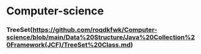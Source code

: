 # Computer-science


### **TreeSet**(https://github.com/roqdkfwk/Computer-science/blob/main/Data%20Structure/Java%20Collection%20Framework(JCF)/TreeSet%20Class.md)
